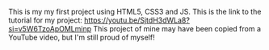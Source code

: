 This is my my first project using HTML5, CSS3 and JS.
This is the link to the tutorial for my project: https://youtu.be/SjtdH3dWLa8?si=v5W6TzoApOMLminp
This project of mine may have been copied from a YouTube video, but I'm still proud of myself!
